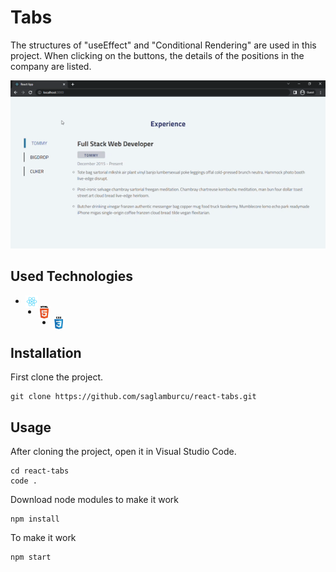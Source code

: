 # Tabs
The structures of "useEffect" and "Conditional Rendering" are used in this project. When clicking on the buttons, the details of the positions in the company are listed.

![project](./public/images/project.gif)

## Used Technologies
* <img align="left" height="20" src="https://raw.githubusercontent.com/github/explore/80688e429a7d4ef2fca1e82350fe8e3517d3494d/topics/react/react.png">

* <img align="left" style="margin-right: 3px" height="20" src="https://raw.githubusercontent.com/github/explore/80688e429a7d4ef2fca1e82350fe8e3517d3494d/topics/html/html.png">

* <img align="left" style="margin-right: 3px" height="20" src="https://raw.githubusercontent.com/github/explore/80688e429a7d4ef2fca1e82350fe8e3517d3494d/topics/css/css.png">

## Installation
First clone the project.
```
git clone https://github.com/saglamburcu/react-tabs.git
```

## Usage
After cloning the project, open it in Visual Studio Code.
```
cd react-tabs
code .
```
Download node modules to make it work
```
npm install
```
To make it work
```
npm start
```